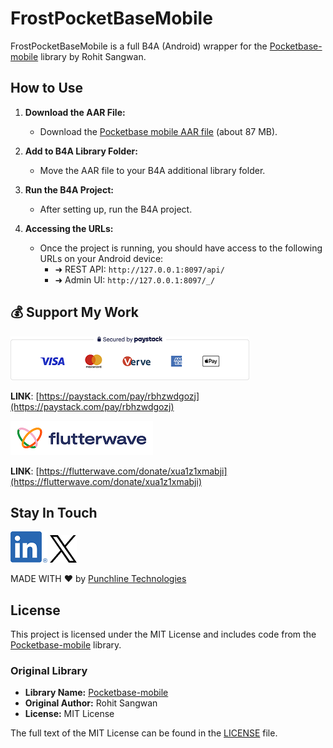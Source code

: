 # FrostPocketBaseMobile

FrostPocketBaseMobile is a full B4A (Android) wrapper for the [Pocketbase-mobile](https://github.com/rohitsangwan01/pocketbase_mobile) library by Rohit Sangwan.

## How to Use

1. **Download the AAR File:**
   - Download the [Pocketbase mobile AAR file](https://github.com/rohitsangwan01/pocketbase_android/blob/5ce7434a0f1253af08bcff651ec5f85060fb4140/pocketbaseMobile.aar) (about 87 MB).

2. **Add to B4A Library Folder:**
   - Move the AAR file to your B4A additional library folder.

3. **Run the B4A Project:**
   - After setting up, run the B4A project.

4. **Accessing the URLs:**
   - Once the project is running, you should have access to the following URLs on your Android device:
     - ➜ REST API: `http://127.0.0.1:8097/api/`
     - ➜ Admin UI: `http://127.0.0.1:8097/_/`

## 💰 Support My Work

[![Paystack](https://raw.githubusercontent.com/frostcodes/repo-images/main/paystack-channels.png)](https://paystack.com/pay/rbhzwdgozj)

**LINK**: [https://paystack.com/pay/rbhzwdgozj](https://paystack.com/pay/rbhzwdgozj)

[![Flutterwave](https://github.com/frostcodes/repo-images/blob/main/flutterwave.png?raw=true)](https://flutterwave.com/donate/xua1z1xmabji)

**LINK**: [https://flutterwave.com/donate/xua1z1xmabji](https://flutterwave.com/donate/xua1z1xmabji)

## Stay In Touch

[![LinkedIn](https://github.com/frostcodes/repo-images/blob/main/linkedin-box.png?raw=true)](https://www.linkedin.com/in/seyi-aderinkomi-923b75145/) [![Twitter](https://github.com/frostcodes/repo-images/blob/main/x-logo-black.png?raw=true)](https://twitter.com/iamfrostcodes)

MADE WITH ❤ by [Punchline Technologies](http://punchlinetech.com)

## License

This project is licensed under the MIT License and includes code from the [Pocketbase-mobile](https://github.com/rohitsangwan01/pocketbase_mobile) library.

### Original Library

- **Library Name:** [Pocketbase-mobile](https://github.com/rohitsangwan01/pocketbase_mobile)
- **Original Author:** Rohit Sangwan
- **License:** MIT License

The full text of the MIT License can be found in the [LICENSE](LICENSE) file.
